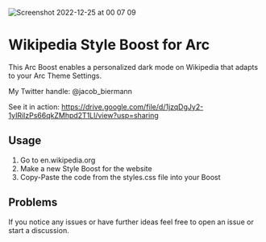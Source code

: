 ![Screenshot 2022-12-25 at 00 07 09](https://user-images.githubusercontent.com/77678286/209453472-68d8ecaf-b7ce-49f2-8897-93928f9bf734.png)
# Wikipedia Style Boost for Arc
This Arc Boost enables a personalized dark mode on Wikipedia that adapts to your Arc Theme Settings.

My Twitter handle: @jacob_biermann

See it in action: https://drive.google.com/file/d/1jzqDgJy2-1yIRilzPs66qkZMhpd2T1Ll/view?usp=sharing

## Usage
1. Go to en.wikipedia.org
2. Make a new Style Boost for the website
3. Copy-Paste the code from the styles.css file into your Boost

## Problems
If you notice any issues or have further ideas feel free to open an issue or start a discussion.
